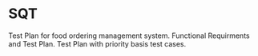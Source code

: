 # SQT
Test Plan for food ordering management system.
Functional Requirments and Test Plan.
Test Plan with priority basis test cases.  

